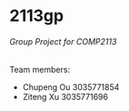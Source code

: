 # 2113gp
###### Group Project for COMP2113
Team members:
- Chupeng Ou 3035771854
- Ziteng Xu 3035771696
